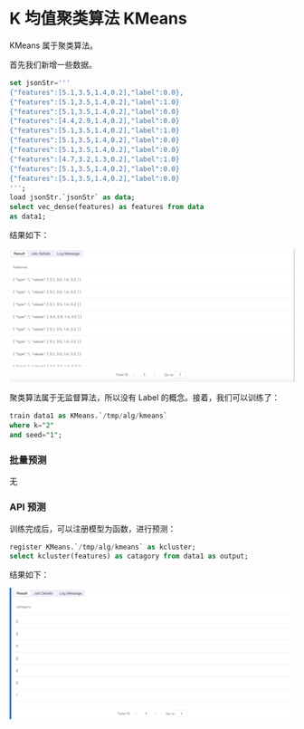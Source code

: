 # K 均值聚类算法 KMeans

KMeans 属于聚类算法。

首先我们新增一些数据。

``` sql
set jsonStr='''
{"features":[5.1,3.5,1.4,0.2],"label":0.0},
{"features":[5.1,3.5,1.4,0.2],"label":1.0}
{"features":[5.1,3.5,1.4,0.2],"label":0.0}
{"features":[4.4,2.9,1.4,0.2],"label":0.0}
{"features":[5.1,3.5,1.4,0.2],"label":1.0}
{"features":[5.1,3.5,1.4,0.2],"label":0.0}
{"features":[5.1,3.5,1.4,0.2],"label":0.0}
{"features":[4.7,3.2,1.3,0.2],"label":1.0}
{"features":[5.1,3.5,1.4,0.2],"label":0.0}
{"features":[5.1,3.5,1.4,0.2],"label":0.0}
''';
load jsonStr.`jsonStr` as data;
select vec_dense(features) as features from data
as data1;
```

结果如下：

<p align="center">
    <img src="/byzer-lang/zh-cn/ml/algs/images/kmeans_result1.png" alt="name"  width="800"/>
</p>

聚类算法属于无监督算法，所以没有 Label 的概念。接着，我们可以训练了：

``` sql
train data1 as KMeans.`/tmp/alg/kmeans`
where k="2"
and seed="1";
```
### 批量预测
无

### API 预测
训练完成后，可以注册模型为函数，进行预测：

``` sql
register KMeans.`/tmp/alg/kmeans` as kcluster;
select kcluster(features) as catagory from data1 as output;
```

结果如下：

<p align="center">
    <img src="/byzer-lang/zh-cn/ml/algs/images/kmeans_result2.png" alt="name"  width="800"/>
</p>


